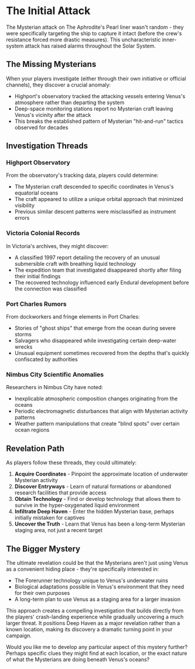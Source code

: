 # The Initial Attack

The Mysterian attack on The Aphrodite's Pearl liner wasn't random - they were specifically targeting the ship to capture it intact (before the crew's resistance forced more drastic measures). This uncharacteristic inner-system attack has raised alarms throughout the Solar System.

## The Missing Mysterians

When your players investigate (either through their own initiative or official channels), they discover a crucial anomaly:

* Highport's observatory tracked the attacking vessels entering Venus's atmosphere rather than departing the system
* Deep-space monitoring stations report no Mysterian craft leaving Venus's vicinity after the attack
* This breaks the established pattern of Mysterian "hit-and-run" tactics observed for decades

## Investigation Threads

### Highport Observatory

From the observatory's tracking data, players could determine:

* The Mysterian craft descended to specific coordinates in Venus's equatorial oceans
* The craft appeared to utilize a unique orbital approach that minimized visibility
* Previous similar descent patterns were misclassified as instrument errors

### Victoria Colonial Records

In Victoria's archives, they might discover:

* A classified 1997 report detailing the recovery of an unusual submersible craft with breathing liquid technology
* The expedition team that investigated disappeared shortly after filing their initial findings
* The recovered technology influenced early Endural development before the connection was classified

### Port Charles Rumors

From dockworkers and fringe elements in Port Charles:

* Stories of "ghost ships" that emerge from the ocean during severe storms
* Salvagers who disappeared while investigating certain deep-water wrecks
* Unusual equipment sometimes recovered from the depths that's quickly confiscated by authorities

### Nimbus City Scientific Anomalies

Researchers in Nimbus City have noted:

* Inexplicable atmospheric composition changes originating from the oceans
* Periodic electromagnetic disturbances that align with Mysterian activity patterns
* Weather pattern manipulations that create "blind spots" over certain ocean regions

## Revelation Path

As players follow these threads, they could ultimately:

1. **Acquire Coordinates** - Pinpoint the approximate location of underwater Mysterian activity
2. **Discover Entryways** - Learn of natural formations or abandoned research facilities that provide access
3. **Obtain Technology** - Find or develop technology that allows them to survive in the hyper-oxygenated liquid environment
4. **Infiltrate Deep Haven** - Enter the hidden Mysterian base, perhaps initially mistaken for captives
5. **Uncover the Truth** - Learn that Venus has been a long-term Mysterian staging area, not just a recent target

## The Bigger Mystery

The ultimate revelation could be that the Mysterians aren't just using Venus as a convenient hiding place - they're specifically interested in:

* The Forerunner technology unique to Venus's underwater ruins
* Biological adaptations possible in Venus's environment that they need for their own purposes
* A long-term plan to use Venus as a staging area for a larger invasion

This approach creates a compelling investigation that builds directly from the players' crash-landing experience while gradually uncovering a much larger threat. It positions Deep Haven as a major revelation rather than a known location, making its discovery a dramatic turning point in your campaign.

Would you like me to develop any particular aspect of this mystery further? Perhaps specific clues they might find at each location, or the exact nature of what the Mysterians are doing beneath Venus's oceans?
